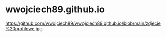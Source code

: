 # wwojciech89.github.io

https://github.com/wwojciech89/wwojciech89.github.io/blob/main/zdjecie%20profilowe.jpg
